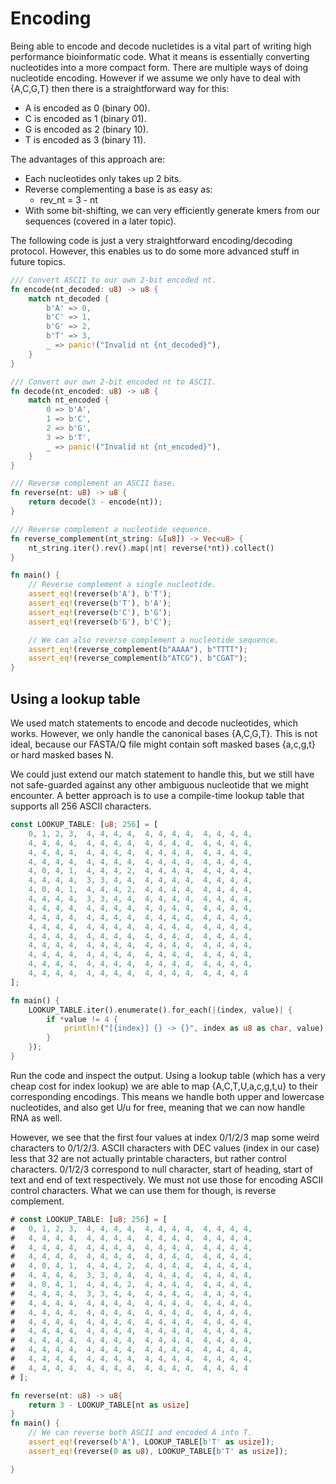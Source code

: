 # Encoding
Being able to encode and decode nucletides is a vital part of writing high performance bioinformatic code. What it means is essentially converting nucleotides into a more compact form. There are multiple ways of doing nucleotide encoding. However if we assume we only have to deal with {A,C,G,T} then there is a straightforward way for this:
- A is encoded as 0 (binary 00).
- C is encoded as 1 (binary 01).
- G is encoded as 2 (binary 10).
- T is encoded as 3 (binary 11).

The advantages of this approach are:
- Each nucleotides only takes up 2 bits.
- Reverse complementing a base is as easy as:
    - rev_nt = 3 - nt
- With some bit-shifting, we can very efficiently generate kmers from our sequences (covered in a later topic).


The following code is just a very straightforward encoding/decoding protocol. However, this enables us to do some more advanced stuff in future topics.
```rust
/// Convert ASCII to our own 2-bit encoded nt.
fn encode(nt_decoded: u8) -> u8 {
    match nt_decoded {
        b'A' => 0,
        b'C' => 1,
        b'G' => 2,
        b'T' => 3,
        _ => panic!("Invalid nt {nt_decoded}"),
    }
}

/// Convert our own 2-bit encoded nt to ASCII.
fn decode(nt_encoded: u8) -> u8 {
    match nt_encoded {
        0 => b'A',
        1 => b'C',
        2 => b'G',
        3 => b'T',
        _ => panic!("Invalid nt {nt_encoded}"),
    }
}

/// Reverse complement an ASCII base.
fn reverse(nt: u8) -> u8 {
    return decode(3 - encode(nt));
}

/// Reverse complement a nucleotide sequence.
fn reverse_complement(nt_string: &[u8]) -> Vec<u8> {
    nt_string.iter().rev().map(|nt| reverse(*nt)).collect()
}

fn main() {
    // Reverse complement a single nucleotide.
    assert_eq!(reverse(b'A'), b'T');
    assert_eq!(reverse(b'T'), b'A');
    assert_eq!(reverse(b'C'), b'G');
    assert_eq!(reverse(b'G'), b'C');

    // We can also reverse complement a nucleotide sequence.
    assert_eq!(reverse_complement(b"AAAA"), b"TTTT");
    assert_eq!(reverse_complement(b"ATCG"), b"CGAT");
}

```

##  Using a lookup table
We used match statements to encode and decode nucleotides, which works. However, we only handle the canonical bases {A,C,G,T}. This is not ideal, because our FASTA/Q file might contain soft masked bases {a,c,g,t} or hard masked bases N.

We could just extend our match statement to handle this, but we still have not safe-guarded against any other ambiguous nucleotide that we might encounter. A better approach is to use a compile-time lookup table that supports all 256 ASCII characters.


```rust
const LOOKUP_TABLE: [u8; 256] = [
	0, 1, 2, 3,  4, 4, 4, 4,  4, 4, 4, 4,  4, 4, 4, 4,
	4, 4, 4, 4,  4, 4, 4, 4,  4, 4, 4, 4,  4, 4, 4, 4,
	4, 4, 4, 4,  4, 4, 4, 4,  4, 4, 4, 4,  4, 4, 4, 4,
	4, 4, 4, 4,  4, 4, 4, 4,  4, 4, 4, 4,  4, 4, 4, 4,
	4, 0, 4, 1,  4, 4, 4, 2,  4, 4, 4, 4,  4, 4, 4, 4,
	4, 4, 4, 4,  3, 3, 4, 4,  4, 4, 4, 4,  4, 4, 4, 4,
	4, 0, 4, 1,  4, 4, 4, 2,  4, 4, 4, 4,  4, 4, 4, 4,
	4, 4, 4, 4,  3, 3, 4, 4,  4, 4, 4, 4,  4, 4, 4, 4,
	4, 4, 4, 4,  4, 4, 4, 4,  4, 4, 4, 4,  4, 4, 4, 4,
	4, 4, 4, 4,  4, 4, 4, 4,  4, 4, 4, 4,  4, 4, 4, 4,
	4, 4, 4, 4,  4, 4, 4, 4,  4, 4, 4, 4,  4, 4, 4, 4,
	4, 4, 4, 4,  4, 4, 4, 4,  4, 4, 4, 4,  4, 4, 4, 4,
	4, 4, 4, 4,  4, 4, 4, 4,  4, 4, 4, 4,  4, 4, 4, 4,
	4, 4, 4, 4,  4, 4, 4, 4,  4, 4, 4, 4,  4, 4, 4, 4,
	4, 4, 4, 4,  4, 4, 4, 4,  4, 4, 4, 4,  4, 4, 4, 4,
	4, 4, 4, 4,  4, 4, 4, 4,  4, 4, 4, 4,  4, 4, 4, 4
];

fn main() {
    LOOKUP_TABLE.iter().enumerate().for_each(|(index, value)| {
        if *value != 4 {
            println!("[{index}] {} -> {}", index as u8 as char, value);
        }
    });
}
```

Run the code and inspect the output. Using a lookup table (which has a very cheap cost for index lookup) we are able to map {A,C,T,U,a,c,g,t,u} to their corresponding encodings. This means we handle both upper and lowercase nucleotides, and also get U/u for free, meaning that we can now handle RNA as well.

However, we see that the first four values at index 0/1/2/3 map some weird characters to 0/1/2/3. ASCII characters with DEC values (index in our case) less that 32 are not actually printable characters, but rather control characters. 0/1/2/3 correspond to null character, start of heading, start of text and end of text respectively. We must not use those for encoding ASCII control characters. What we can use them for though, is reverse complement.

```rust
# const LOOKUP_TABLE: [u8; 256] = [
# 	0, 1, 2, 3,  4, 4, 4, 4,  4, 4, 4, 4,  4, 4, 4, 4,
# 	4, 4, 4, 4,  4, 4, 4, 4,  4, 4, 4, 4,  4, 4, 4, 4,
# 	4, 4, 4, 4,  4, 4, 4, 4,  4, 4, 4, 4,  4, 4, 4, 4,
# 	4, 4, 4, 4,  4, 4, 4, 4,  4, 4, 4, 4,  4, 4, 4, 4,
# 	4, 0, 4, 1,  4, 4, 4, 2,  4, 4, 4, 4,  4, 4, 4, 4,
# 	4, 4, 4, 4,  3, 3, 4, 4,  4, 4, 4, 4,  4, 4, 4, 4,
# 	4, 0, 4, 1,  4, 4, 4, 2,  4, 4, 4, 4,  4, 4, 4, 4,
# 	4, 4, 4, 4,  3, 3, 4, 4,  4, 4, 4, 4,  4, 4, 4, 4,
# 	4, 4, 4, 4,  4, 4, 4, 4,  4, 4, 4, 4,  4, 4, 4, 4,
# 	4, 4, 4, 4,  4, 4, 4, 4,  4, 4, 4, 4,  4, 4, 4, 4,
# 	4, 4, 4, 4,  4, 4, 4, 4,  4, 4, 4, 4,  4, 4, 4, 4,
# 	4, 4, 4, 4,  4, 4, 4, 4,  4, 4, 4, 4,  4, 4, 4, 4,
# 	4, 4, 4, 4,  4, 4, 4, 4,  4, 4, 4, 4,  4, 4, 4, 4,
# 	4, 4, 4, 4,  4, 4, 4, 4,  4, 4, 4, 4,  4, 4, 4, 4,
# 	4, 4, 4, 4,  4, 4, 4, 4,  4, 4, 4, 4,  4, 4, 4, 4,
# 	4, 4, 4, 4,  4, 4, 4, 4,  4, 4, 4, 4,  4, 4, 4, 4
# ];

fn reverse(nt: u8) -> u8{
    return 3 - LOOKUP_TABLE[nt as usize]
}
fn main() {
    // We can reverse both ASCII and encoded A into T.
    assert_eq!(reverse(b'A'), LOOKUP_TABLE[b'T' as usize]);
    assert_eq!(reverse(0 as u8), LOOKUP_TABLE[b'T' as usize]);

}
```
